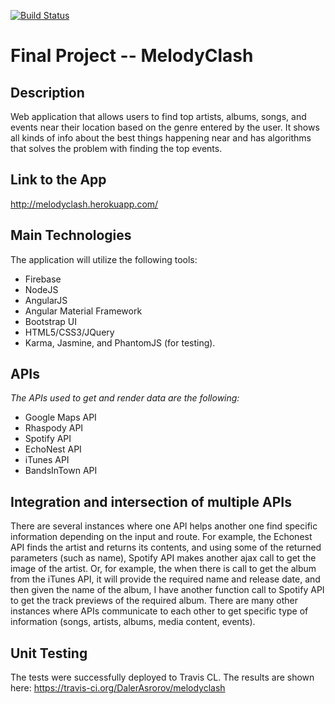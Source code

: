 [![Build Status](https://travis-ci.org/DalerAsrorov/melodyclash.svg)](https://travis-ci.org/DalerAsrorov/melodyclash)


# Final Project -- MelodyClash

## Description
Web application that allows users to find top artists, albums, songs, and events near their location based on the genre entered
by the user. It shows all kinds of info about the best things happening near and has algorithms that solves the problem with
finding the top events.

## Link to the App
http://melodyclash.herokuapp.com/

## Main Technologies
The application will utilize the following tools:
 - Firebase
 - NodeJS
 - AngularJS
 - Angular Material Framework
 - Bootstrap UI
 - HTML5/CSS3/JQuery
 - Karma, Jasmine, and PhantomJS (for testing).

## APIs
*The APIs used to get and render data are the following:*
  - Google Maps API
  - Rhaspody API
  - Spotify API
  - EchoNest API
  - iTunes API
  - BandsInTown API

## Integration and intersection of multiple APIs
There are several instances where one API helps another one find specific information depending
on the input and route. For example, the Echonest API finds the artist and returns its contents,
and using some of the returned parameters (such as name), Spotify API makes another ajax call
to get the image of the artist. Or, for example, the when there is call to get the album from
the iTunes API, it will provide the required name and release date, and then given the name
of the album, I have another function call to Spotify API to get the track previews of
the required album. There are many other instances where APIs communicate to each other to
get specific type of information (songs, artists, albums, media content, events).

## Unit Testing

The tests were successfully deployed to Travis CL. The results are shown here: https://travis-ci.org/DalerAsrorov/melodyclash  
